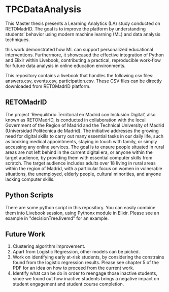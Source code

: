 # TPCDataAnalysis

This Master thesis presents a Learning Analytics (LA) study conducted on RETOMadrID. The goal is to improve the platform by understanding students’ behavior using modern machine learning (ML) and data analysis techniques.

this work demonstrated how ML can support personalized educational interventions. Furthermore, it showcased the effective integration of Python and Elixir within Livebook, contributing a practical, reproducible work-flow for future data analysis in online education environments.

This repository contains a livebook that handles the following csv files: answers.csv, events.csv, participation.csv. These CSV files can be directly downloaded from RETOMadrID platform.

## RETOMadrID
The project ’Reequilibrio Territorial en Madrid con Inclusión Digital’, also known as RETOMadrID, is conducted in collaboration with the local Government of the Region of Madrid and the Technical University of Madrid (Universidad Politécnica de Madrid). The initiative addresses the growing need for digital skills to carry out many essential tasks in our daily life, such as booking medical appointments, staying in touch with family, or simply accessing any online services. The goal is to ensure people situated in rural areas are not left behind in the current digital era, or anyone within the target audience, by providing them with essential computer skills from scratch. The target audience includes adults over 18 living in rural areas within the region of Madrid, with a particular focus on women in vulnerable situations, the unemployed, elderly people, cultural minorities, and anyone lacking computer skills.

## Python Scripts
There are some python script in this repository. You can easily combine them into Livebook session, using Pythonx module in Elixir. Please see an example in "decisionTree.livemd" for an example.

## Future Work
1. Clustering algorithm improvement.
2. Apart from Logistic Regression, other models can be picked.
3. Work on identifying early at-risk students, by considering the constrains found from the logistic regression results. Please see chapter 5 of the PDF for an idea on how to proceed from the current work.
4. Identify what can be do in order to reengage those inactive students, since we found out how inactive students brings a negative impact on student engagement and student course completion.


